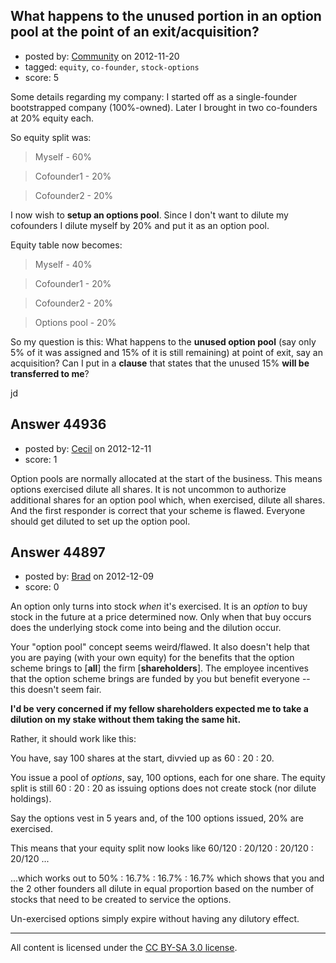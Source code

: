 ## What happens to the unused portion in an option pool at the point of an exit/acquisition?

- posted by: [Community](https://stackexchange.com/users/-1/-1-community) on 2012-11-20
- tagged: `equity`, `co-founder`, `stock-options`
- score: 5

Some details regarding my company:
I started off as a single-founder bootstrapped company (100%-owned).
Later I brought in two co-founders at 20% equity each.

So equity split was:

>Myself - 60%

>Cofounder1 - 20%

>Cofounder2 - 20%

I now wish to **setup an options pool**. Since I don't want to dilute my cofounders I dilute myself by 20% and put it as an option pool.

Equity table now becomes:
>Myself - 40%

>Cofounder1 - 20%

>Cofounder2 - 20%

>Options pool - 20%

So my question is this:
What happens to the **unused option pool** (say only 5% of it was assigned and 15% of it is still remaining) at point of exit, say an acquisition?
Can I put in a **clause** that states that the unused 15% **will be transferred to me**?

jd


## Answer 44936

- posted by: [Cecil](https://stackexchange.com/users/-1/22022-cecil) on 2012-12-11
- score: 1

Option pools are normally allocated at the start of the business. This means options exercised dilute all shares. It is not uncommon to authorize additional shares for an option pool which, when exercised, dilute all shares. And the first responder is correct that your scheme is flawed. Everyone should get diluted to set up the option pool.


## Answer 44897

- posted by: [Brad](https://stackexchange.com/users/-1/17731-brad) on 2012-12-09
- score: 0

An option only turns into stock *when* it's exercised. It is an *option* to buy stock in the future at a price determined now. Only when that buy occurs does the underlying stock come into being and the dilution occur.

Your "option pool" concept seems weird/flawed. It also doesn't help that you are paying (with your own equity) for the benefits that the option scheme brings to [**all**] the firm [**shareholders**]. The employee incentives that the option scheme brings are funded by you but benefit everyone -- this doesn't seem fair. 

**I'd be very concerned if my fellow shareholders expected me to take a dilution on my stake without them taking the same hit.**

Rather, it should work like this:

You have, say 100 shares at the start, divvied up as 60 : 20 : 20.

You issue a pool of *options*, say, 100 options, each for one share. The equity split is still 60 : 20 : 20 as issuing options does not create stock (nor dilute holdings).

Say the options vest in 5 years and, of the 100 options issued, 20% are exercised.

This means that your equity split now looks like 60/120 : 20/120 : 20/120 : 20/120 ...

...which works out to 50% : 16.7% : 16.7% : 16.7% which shows that you and the 2 other founders all dilute in equal proportion based on the number of stocks that need to be created to service the options.

Un-exercised options simply expire without having any dilutory effect. 



---

All content is licensed under the [CC BY-SA 3.0 license](https://creativecommons.org/licenses/by-sa/3.0/).
